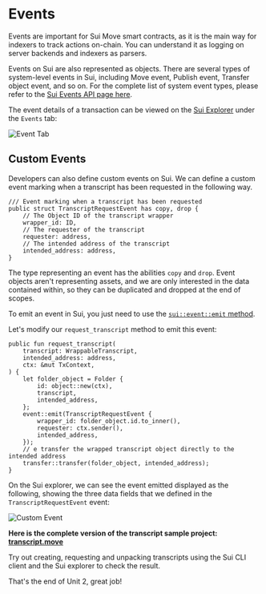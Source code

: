# Events

Events are important for Sui Move smart contracts, as it is the main way for indexers to track actions on-chain. You can understand it as logging on server backends and indexers as parsers.

Events on Sui are also represented as objects. There are several types of system-level events in Sui, including Move event, Publish event, Transfer object event, and so on. For the complete list of system event types, please refer to the [Sui Events API page here](https://docs.sui.io/build/event_api).

The event details of a transaction can be viewed on the [Sui Explorer](https://suiexplorer.com/) under the `Events` tab:

![Event Tab](../images/eventstab.png)

## Custom Events

Developers can also define custom events on Sui. We can define a custom event marking when a transcript has been requested in the following way.

```move
/// Event marking when a transcript has been requested
public struct TranscriptRequestEvent has copy, drop {
    // The Object ID of the transcript wrapper
    wrapper_id: ID,
    // The requester of the transcript
    requester: address,
    // The intended address of the transcript
    intended_address: address,
}
```

The type representing an event has the abilities `copy` and `drop`. Event objects aren't representing assets, and we are only interested in the data contained within, so they can be duplicated and dropped at the end of scopes.

To emit an event in Sui, you just need to use the [`sui::event::emit` method](https://github.com/MystenLabs/sui/blob/main/crates/sui-framework/docs/sui/event.md#function-emit).

Let's modify our `request_transcript` method to emit this event:

```move
public fun request_transcript(
    transcript: WrappableTranscript,
    intended_address: address,
    ctx: &mut TxContext,
) {
    let folder_object = Folder {
        id: object::new(ctx),
        transcript,
        intended_address,
    };
    event::emit(TranscriptRequestEvent {
        wrapper_id: folder_object.id.to_inner(),
        requester: ctx.sender(),
        intended_address,
    });
    // e transfer the wrapped transcript object directly to the intended address
    transfer::transfer(folder_object, intended_address);
}
```

On the Sui explorer, we can see the event emitted displayed as the following, showing the three data fields that we defined in the `TranscriptRequestEvent` event:

![Custom Event](../images/customevent.png)

**Here is the complete version of the transcript sample project: [transcript.move](../example_projects/transcript/sources/transcript.move)**

Try out creating, requesting and unpacking transcripts using the Sui CLI client and the Sui explorer to check the result.

That's the end of Unit 2, great job!
